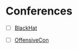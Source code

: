 # Conferences

- [ ] [BlackHat](https://www.blackhat.com)
- [ ] [OffensiveCon](https://www.offensivecon.org/)

